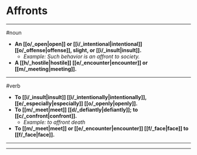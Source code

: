 # Affronts
---
#noun
- **An [[o/_open|open]] or [[i/_intentional|intentional]] [[o/_offense|offense]], slight, or [[i/_insult|insult]].**
	- _Example: Such behavior is an affront to society._
- **A [[h/_hostile|hostile]] [[e/_encounter|encounter]] or [[m/_meeting|meeting]].**
---
#verb
- **To [[i/_insult|insult]] [[i/_intentionally|intentionally]], [[e/_especially|especially]] [[o/_openly|openly]].**
- **To [[m/_meet|meet]] [[d/_defiantly|defiantly]]; to [[c/_confront|confront]].**
	- _Example: to affront death_
- **To [[m/_meet|meet]] or [[e/_encounter|encounter]] [[f/_face|face]] to [[f/_face|face]].**
---
---
